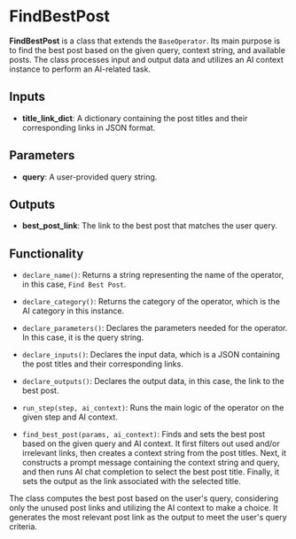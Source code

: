 # FindBestPost

**FindBestPost** is a class that extends the `BaseOperator`. Its main purpose is to find the best post based on the given query, context string, and available posts. The class processes input and output data and utilizes an AI context instance to perform an AI-related task.

## Inputs

- **title_link_dict**: A dictionary containing the post titles and their corresponding links in JSON format.

## Parameters

- **query**: A user-provided query string.

## Outputs

- **best_post_link**: The link to the best post that matches the user query.

## Functionality 

- `declare_name()`: Returns a string representing the name of the operator, in this case, `Find Best Post`.

- `declare_category()`: Returns the category of the operator, which is the AI category in this instance.

- `declare_parameters()`: Declares the parameters needed for the operator. In this case, it is the query string.

- `declare_inputs()`: Declares the input data, which is a JSON containing the post titles and their corresponding links.

- `declare_outputs()`: Declares the output data, in this case, the link to the best post.

- `run_step(step, ai_context)`: Runs the main logic of the operator on the given step and AI context.

- `find_best_post(params, ai_context)`: Finds and sets the best post based on the given query and AI context. It first filters out used and/or irrelevant links, then creates a context string from the post titles. Next, it constructs a prompt message containing the context string and query, and then runs AI chat completion to select the best post title. Finally, it sets the output as the link associated with the selected title.

The class computes the best post based on the user's query, considering only the unused post links and utilizing the AI context to make a choice. It generates the most relevant post link as the output to meet the user's query criteria.